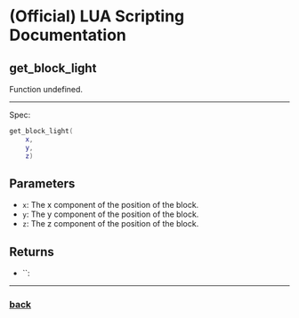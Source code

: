 
# (Official) LUA Scripting Documentation

## get_block_light

Function undefined.

___

Spec:

```lua
get_block_light(
	x,
	y,
	z)
```

## Parameters

- `x`: The x component of the position of the block.
- `y`: The y component of the position of the block.
- `z`: The z component of the position of the block.

## Returns

- ``: 

___

### [back](../other)
